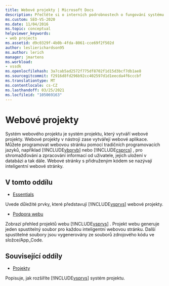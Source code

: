 ```yaml
---
title: Webové projekty | Microsoft Docs
description: Přečtěte si o interních podrobnostech o fungování systému webového projektu v aplikaci Visual Studio pro vývojáře, kteří chtějí rozšířili Visual Studio.
ms.custom: SEO-VS-2020
ms.date: 11/04/2016
ms.topic: conceptual
helpviewer_keywords:
- web projects
ms.assetid: d9c0329f-4b0b-4fda-8061-cce69f2f502d
author: leslierichardson95
ms.author: lerich
manager: jmartens
ms.workload:
- vssdk
ms.openlocfilehash: 3a7cab5ad2572f775df8702f1d15d3bcf7db1ae8
ms.sourcegitcommit: f2916d8fd296b92cc402597d1d1eecda4f6cccbf
ms.translationtype: MT
ms.contentlocale: cs-CZ
ms.lasthandoff: 03/25/2021
ms.locfileid: "105069163"
---
```

# <a name="web-projects"></a>Webové projekty
Systém webového projektu je systém projektu, který vytváří webové projekty. Webové projekty v nástroji zase vytvářejí webové aplikace. Můžete programovat webovou stránku pomocí tradičních programovacích jazyků, například [!INCLUDE[vbprvb](../../code-quality/includes/vbprvb_md.md)] nebo [!INCLUDE[csprcs](../../data-tools/includes/csprcs_md.md)] , pro shromažďování a zpracování informací od uživatele, jejich uložení v databázi a tak dále. Webové stránky s přidruženým kódem se nazývají inteligentní webové stránky.

## <a name="in-this-section"></a>V tomto oddílu
- [Essentials](../../extensibility/internals/web-project-essentials.md)

 Uvede důležité prvky, které představují [!INCLUDE[vsprvs](../../code-quality/includes/vsprvs_md.md)] webové projekty.

- [Podpora webu](../../extensibility/internals/web-site-support.md)

 Zobrazí přehled projektů webu [!INCLUDE[vsprvs](../../code-quality/includes/vsprvs_md.md)] . Projekt webu generuje jeden spustitelný soubor pro každou inteligentní webovou stránku. Další spustitelné soubory jsou vygenerovány ze souborů zdrojového kódu ve složce/App_Code.

## <a name="related-sections"></a>Související oddíly
- [Projekty](../../extensibility/internals/projects.md)

 Popisuje, jak rozšíříte [!INCLUDE[vsprvs](../../code-quality/includes/vsprvs_md.md)] systém projektu.
